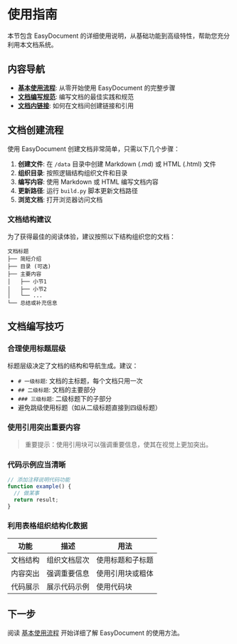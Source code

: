 # 使用指南

本节包含 EasyDocument 的详细使用说明，从基础功能到高级特性，帮助您充分利用本文档系统。

## 内容导航

- **[基本使用流程](?path=使用指南/基本使用流程.md)**: 从零开始使用 EasyDocument 的完整步骤
- **[文档编写规范](?path=使用指南/文档编写规范.md)**: 编写文档的最佳实践和规范
- **[文档内链接](?path=使用指南/文档内链接.md)**: 如何在文档间创建链接和引用

## 文档创建流程

使用 EasyDocument 创建文档非常简单，只需以下几个步骤：

1. **创建文件**: 在 `/data` 目录中创建 Markdown (.md) 或 HTML (.html) 文件
2. **组织目录**: 按照逻辑结构组织文件和目录
3. **编写内容**: 使用 Markdown 或 HTML 编写文档内容
4. **更新路径**: 运行 `build.py` 脚本更新文档路径
5. **浏览文档**: 打开浏览器访问文档

### 文档结构建议

为了获得最佳的阅读体验，建议按照以下结构组织您的文档：

```
文档标题
├── 简短介绍
├── 目录 (可选)
├── 主要内容
│   ├── 小节1
│   ├── 小节2
│   └── ...
└── 总结或补充信息
```

## 文档编写技巧

### 合理使用标题层级

标题层级决定了文档的结构和导航生成。建议：

- `# 一级标题`: 文档的主标题，每个文档只用一次
- `## 二级标题`: 文档的主要部分
- `### 三级标题`: 二级标题下的子部分
- 避免跳级使用标题（如从二级标题直接到四级标题）

### 使用引用突出重要内容

> 重要提示：使用引用块可以强调重要信息，使其在视觉上更加突出。

### 代码示例应当清晰

```javascript
// 添加注释说明代码功能
function example() {
  // 做某事
  return result;
}
```

### 利用表格组织结构化数据

| 功能 | 描述 | 用法 |
|------|------|------|
| 文档结构 | 组织文档层次 | 使用标题和子标题 |
| 内容突出 | 强调重要信息 | 使用引用块或粗体 |
| 代码展示 | 展示代码示例 | 使用代码块 |

## 下一步

阅读 [基本使用流程](?path=使用指南/基本使用流程.md) 开始详细了解 EasyDocument 的使用方法。 